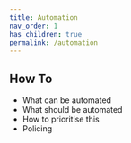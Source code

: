 ```yaml
---
title: Automation
nav_order: 1
has_children: true
permalink: /automation
---
```


## How To

- What can be automated
- What should be automated
- How to prioritise this
- Policing
